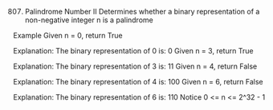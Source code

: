 807. Palindrome Number II
Determines whether a binary representation of a non-negative integer n is a palindrome

Example
Given n = 0, return True

Explanation:
The binary representation of 0 is: 0
Given n = 3, return True

Explanation:
The binary representation of 3 is: 11
Given n = 4, return False

Explanation:
The binary representation of 4 is: 100
Given n = 6, return False

Explanation:
The binary representation of 6 is: 110
Notice
0 <= n <= 2^32 - 1
